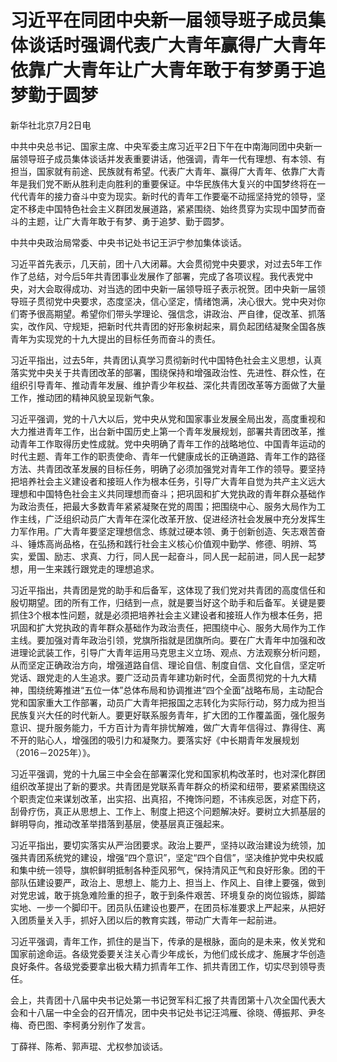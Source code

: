 # 习近平在同团中央新一届领导班子成员集体谈话时强调代表广大青年赢得广大青年依靠广大青年让广大青年敢于有梦勇于追梦勤于圆梦

新华社北京7月2日电 

中共中央总书记、国家主席、中央军委主席习近平2日下午在中南海同团中央新一届领导班子成员集体谈话并发表重要讲话，他强调，青年一代有理想、有本领、有担当，国家就有前途、民族就有希望。代表广大青年、赢得广大青年、依靠广大青年是我们党不断从胜利走向胜利的重要保证。中华民族伟大复兴的中国梦终将在一代代青年的接力奋斗中变为现实。新时代的青年工作要毫不动摇坚持党的领导，坚定不移走中国特色社会主义群团发展道路，紧紧围绕、始终贯穿为实现中国梦而奋斗的主题，让广大青年敢于有梦、勇于追梦、勤于圆梦。

中共中央政治局常委、中央书记处书记王沪宁参加集体谈话。

习近平首先表示，几天前，团十八大闭幕。大会贯彻党中央要求，对过去5年工作作了总结，对今后5年共青团事业发展作了部署，完成了各项议程。我代表党中央，对大会取得成功、对当选的团中央新一届领导班子表示祝贺。团中央新一届领导班子贯彻党中央要求，态度坚决，信心坚定，情绪饱满，决心很大。党中央对你们寄予很高期望。希望你们带头学理论、强信念，讲政治、严自律，促改革、抓落实，改作风、守规矩，把新时代共青团的好形象树起来，肩负起团结凝聚全国各族青年为实现党的十九大提出的目标任务而奋斗的责任。

习近平指出，过去5年，共青团认真学习贯彻新时代中国特色社会主义思想，认真落实党中央关于共青团改革的部署，围绕保持和增强政治性、先进性、群众性，在组织引导青年、推动青年发展、维护青少年权益、深化共青团改革等方面做了大量工作，推动团的精神风貌呈现新气象。

习近平强调，党的十八大以后，党中央从党和国家事业发展全局出发，高度重视和大力推进青年工作，出台新中国历史上第一个青年发展规划，部署共青团改革，推动青年工作取得历史性成就。党中央明确了青年工作的战略地位、中国青年运动的时代主题、青年工作的职责使命、青年一代健康成长的正确道路、青年工作的路径方法、共青团改革发展的目标任务，明确了必须加强党对青年工作的领导。要坚持把培养社会主义建设者和接班人作为根本任务，引导广大青年自觉为共产主义远大理想和中国特色社会主义共同理想而奋斗；把巩固和扩大党执政的青年群众基础作为政治责任，把最大多数青年紧紧凝聚在党的周围；把围绕中心、服务大局作为工作主线，广泛组织动员广大青年在深化改革开放、促进经济社会发展中充分发挥生力军作用。广大青年要坚定理想信念、练就过硬本领、勇于创新创造、矢志艰苦奋斗、锤炼高尚品格，在弘扬和践行社会主义核心价值观中勤学、修德、明辨、笃实，爱国、励志、求真、力行，同人民一起奋斗，同人民一起前进，同人民一起梦想，用一生来践行跟党走的理想追求。

习近平指出，共青团是党的助手和后备军，这体现了我们党对共青团的高度信任和殷切期望。团的所有工作，归结到一点，就是要当好这个助手和后备军。关键是要抓住3个根本性问题，就是必须把培养社会主义建设者和接班人作为根本任务，把巩固和扩大党执政的青年群众基础作为政治责任，把围绕中心、服务大局作为工作主线。要加强对青年政治引领，党旗所指就是团旗所向。要在广大青年中加强和改进理论武装工作，引导广大青年运用马克思主义立场、观点、方法观察分析问题，从而坚定正确政治方向，增强道路自信、理论自信、制度自信、文化自信，坚定听党话、跟党走的人生追求。要广泛动员青年建功新时代，全面贯彻党的十九大精神，围绕统筹推进“五位一体”总体布局和协调推进“四个全面”战略布局，主动配合党和国家重大工作部署，动员广大青年把报国之志转化为实际行动，努力成为担当民族复兴大任的时代新人。要更好联系服务青年，扩大团的工作覆盖面，强化服务意识、提升服务能力，千方百计为青年排忧解难，做广大青年信得过、靠得住、离不开的贴心人，增强团的吸引力和凝聚力。要落实好《中长期青年发展规划（2016－2025年）》。

习近平强调，党的十九届三中全会在部署深化党和国家机构改革时，也对深化群团组织改革提出了新的要求。共青团是党联系青年群众的桥梁和纽带，要紧紧围绕这个职责定位来谋划改革，出实招、出真招，不掩饰问题，不讳疾忌医，对症下药，刮骨疗伤，真正从思想上、工作上、制度上把这个问题解决好。要树立大抓基层的鲜明导向，推动改革举措落到基层，使基层真正强起来。

习近平指出，要切实落实从严治团要求。政治上要严，坚持以政治建设为统领，加强共青团系统党的建设，增强“四个意识”，坚定“四个自信”，坚决维护党中央权威和集中统一领导，旗帜鲜明抵制各种歪风邪气，保持清风正气和良好形象。团的干部队伍建设要严，政治上、思想上、能力上、担当上、作风上、自律上要强，做到对党忠诚，敢于挑急难险重的担子，敢于到条件艰苦、环境复杂的岗位锻炼，脚踏实地、一步一个脚印干。团员队伍建设也要严，在团员标准要求上严起来，从把好入团质量关入手，抓好入团以后的教育实践，带动广大青年一起前进。

习近平强调，青年工作，抓住的是当下，传承的是根脉，面向的是未来，攸关党和国家前途命运。各级党委要关注关心青少年成长，为他们成长成才、施展才华创造良好条件。各级党委要拿出极大精力抓青年工作、抓共青团工作，切实尽到领导责任。

会上，共青团十八届中央书记处第一书记贺军科汇报了共青团第十八次全国代表大会和十八届一中全会的召开情况，团中央书记处书记汪鸿雁、徐晓、傅振邦、尹冬梅、奇巴图、李柯勇分别作了发言。

丁薛祥、陈希、郭声琨、尤权参加谈话。